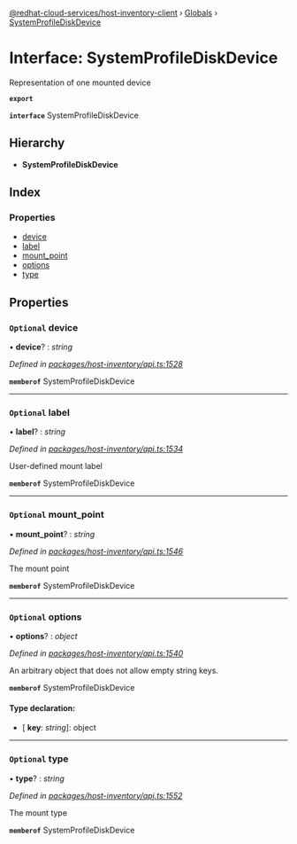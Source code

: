 [@redhat-cloud-services/host-inventory-client](../README.md) › [Globals](../globals.md) › [SystemProfileDiskDevice](systemprofilediskdevice.md)

# Interface: SystemProfileDiskDevice

Representation of one mounted device

**`export`** 

**`interface`** SystemProfileDiskDevice

## Hierarchy

* **SystemProfileDiskDevice**

## Index

### Properties

* [device](systemprofilediskdevice.md#optional-device)
* [label](systemprofilediskdevice.md#optional-label)
* [mount_point](systemprofilediskdevice.md#optional-mount_point)
* [options](systemprofilediskdevice.md#optional-options)
* [type](systemprofilediskdevice.md#optional-type)

## Properties

### `Optional` device

• **device**? : *string*

*Defined in [packages/host-inventory/api.ts:1528](https://github.com/RedHatInsights/javascript-clients/blob/master/packages/host-inventory/api.ts#L1528)*

**`memberof`** SystemProfileDiskDevice

___

### `Optional` label

• **label**? : *string*

*Defined in [packages/host-inventory/api.ts:1534](https://github.com/RedHatInsights/javascript-clients/blob/master/packages/host-inventory/api.ts#L1534)*

User-defined mount label

**`memberof`** SystemProfileDiskDevice

___

### `Optional` mount_point

• **mount_point**? : *string*

*Defined in [packages/host-inventory/api.ts:1546](https://github.com/RedHatInsights/javascript-clients/blob/master/packages/host-inventory/api.ts#L1546)*

The mount point

**`memberof`** SystemProfileDiskDevice

___

### `Optional` options

• **options**? : *object*

*Defined in [packages/host-inventory/api.ts:1540](https://github.com/RedHatInsights/javascript-clients/blob/master/packages/host-inventory/api.ts#L1540)*

An arbitrary object that does not allow empty string keys.

**`memberof`** SystemProfileDiskDevice

#### Type declaration:

* \[ **key**: *string*\]: object

___

### `Optional` type

• **type**? : *string*

*Defined in [packages/host-inventory/api.ts:1552](https://github.com/RedHatInsights/javascript-clients/blob/master/packages/host-inventory/api.ts#L1552)*

The mount type

**`memberof`** SystemProfileDiskDevice
